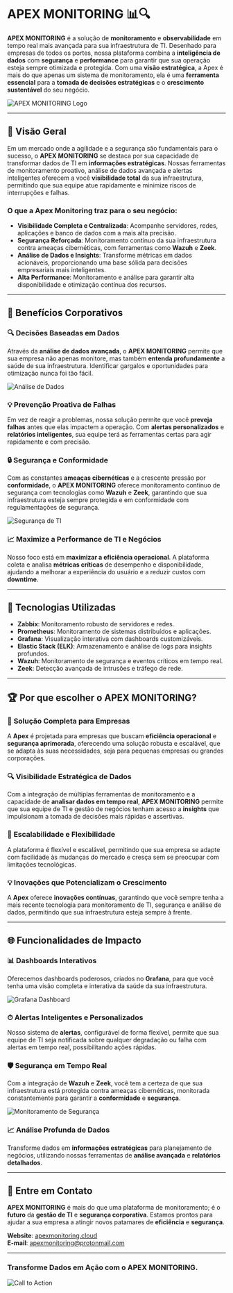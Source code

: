 # APEX MONITORING 📊🔍

**APEX MONITORING** é a solução de **monitoramento** e **observabilidade** em tempo real mais avançada para sua infraestrutura de TI. Desenhado para empresas de todos os portes, nossa plataforma combina a **inteligência de dados** com **segurança** e **performance** para garantir que sua operação esteja sempre otimizada e protegida. Com uma **visão estratégica**, a Apex é mais do que apenas um sistema de monitoramento, ela é uma **ferramenta essencial** para a **tomada de decisões estratégicas** e o **crescimento sustentável** do seu negócio.

![APEX MONITORING Logo](https://example.com/logo.png)

---

## 🚀 **Visão Geral**

Em um mercado onde a agilidade e a segurança são fundamentais para o sucesso, o **APEX MONITORING** se destaca por sua capacidade de transformar dados de TI em **informações estratégicas**. Nossas ferramentas de monitoramento proativo, análise de dados avançada e alertas inteligentes oferecem a você **visibilidade total** da sua infraestrutura, permitindo que sua equipe atue rapidamente e minimize riscos de interrupções e falhas.

### **O que a Apex Monitoring traz para o seu negócio:**

- **Visibilidade Completa e Centralizada**: Acompanhe servidores, redes, aplicações e banco de dados com a mais alta precisão.
- **Segurança Reforçada**: Monitoramento contínuo da sua infraestrutura contra ameaças cibernéticas, com ferramentas como **Wazuh** e **Zeek**.
- **Análise de Dados e Insights**: Transforme métricas em dados acionáveis, proporcionando uma base sólida para decisões empresariais mais inteligentes.
- **Alta Performance**: Monitoramento e análise para garantir alta disponibilidade e otimização contínua dos recursos.

---

## 💼 **Benefícios Corporativos**

### 🔍 **Decisões Baseadas em Dados**

Através da **análise de dados avançada**, o **APEX MONITORING** permite que sua empresa não apenas monitore, mas também **entenda profundamente** a saúde de sua infraestrutura. Identificar gargalos e oportunidades para otimização nunca foi tão fácil.

![Análise de Dados](https://example.com/data-insights.gif)

### 💡 **Prevenção Proativa de Falhas**

Em vez de reagir a problemas, nossa solução permite que você **preveja falhas** antes que elas impactem a operação. Com **alertas personalizados** e **relatórios inteligentes**, sua equipe terá as ferramentas certas para agir rapidamente e com precisão.

### 🔒 **Segurança e Conformidade**

Com as constantes **ameaças cibernéticas** e a crescente pressão por **conformidade**, o **APEX MONITORING** oferece monitoramento contínuo de segurança com tecnologias como **Wazuh** e **Zeek**, garantindo que sua infraestrutura esteja sempre protegida e em conformidade com regulamentações de segurança.

![Segurança de TI](https://example.com/security-monitoring.gif)

### 📈 **Maximize a Performance de TI e Negócios**

Nosso foco está em **maximizar a eficiência operacional**. A plataforma coleta e analisa **métricas críticas** de desempenho e disponibilidade, ajudando a melhorar a experiência do usuário e a reduzir custos com **downtime**.

---

## 🔧 **Tecnologias Utilizadas**

- **Zabbix**: Monitoramento robusto de servidores e redes.
- **Prometheus**: Monitoramento de sistemas distribuídos e aplicações.
- **Grafana**: Visualização interativa com dashboards customizáveis.
- **Elastic Stack (ELK)**: Armazenamento e análise de logs para insights profundos.
- **Wazuh**: Monitoramento de segurança e eventos críticos em tempo real.
- **Zeek**: Detecção avançada de intrusões e tráfego de rede.

---

## 🏆 **Por que escolher o APEX MONITORING?**

### 💼 **Solução Completa para Empresas**

A **Apex** é projetada para empresas que buscam **eficiência operacional** e **segurança aprimorada**, oferecendo uma solução robusta e escalável, que se adapta às suas necessidades, seja para pequenas empresas ou grandes corporações.

### 🔍 **Visibilidade Estratégica de Dados**

Com a integração de múltiplas ferramentas de monitoramento e a capacidade de **analisar dados em tempo real**, **APEX MONITORING** permite que sua equipe de TI e gestão de negócios tenham acesso a **insights** que impulsionam a tomada de decisões mais rápidas e assertivas.

### 🚀 **Escalabilidade e Flexibilidade**

A plataforma é flexível e escalável, permitindo que sua empresa se adapte com facilidade às mudanças do mercado e cresça sem se preocupar com limitações tecnológicas.

### 💡 **Inovações que Potencializam o Crescimento**

A **Apex** oferece **inovações contínuas**, garantindo que você sempre tenha a mais recente tecnologia para monitoramento de TI, segurança e análise de dados, permitindo que sua infraestrutura esteja sempre à frente.

---

## 🌐 **Funcionalidades de Impacto**

### 📊 **Dashboards Interativos**

Oferecemos dashboards poderosos, criados no **Grafana**, para que você tenha uma visão completa e interativa da saúde da sua infraestrutura.

![Grafana Dashboard](https://example.com/grafana-dashboard.gif)

### ⏱ **Alertas Inteligentes e Personalizados**

Nosso sistema de **alertas**, configurável de forma flexível, permite que sua equipe de TI seja notificada sobre qualquer degradação ou falha com alertas em tempo real, possibilitando ações rápidas.

### 🛡️ **Segurança em Tempo Real**

Com a integração de **Wazuh** e **Zeek**, você tem a certeza de que sua infraestrutura está protegida contra ameaças cibernéticas, monitorada constantemente para garantir a **conformidade** e **segurança**.

![Monitoramento de Segurança](https://example.com/security-alerts.gif)

### 📈 **Análise Profunda de Dados**

Transforme dados em **informações estratégicas** para planejamento de negócios, utilizando nossas ferramentas de **análise avançada** e **relatórios detalhados**.

---

## 📩 **Entre em Contato**

**APEX MONITORING** é mais do que uma plataforma de monitoramento; é o **futuro** da **gestão de TI** e **segurança corporativa**. Estamos prontos para ajudar a sua empresa a atingir novos patamares de **eficiência** e **segurança**.

**Website**: [apexmonitoring.cloud](https://apexmonitoring.cloud)  
**E-mail**: [apexmonitoring@protonmail.com](mailto:apexmonitoring@protonmail.com)

---

### **Transforme Dados em Ação com o APEX MONITORING.**

![Call to Action](https://example.com/call-to-action.gif)
